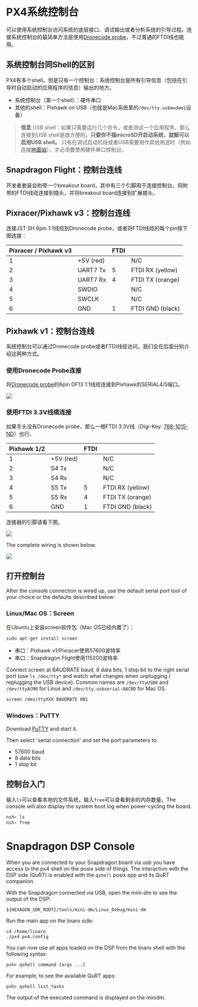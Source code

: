 # PX4系统控制台

可以使用系统控制台访问系统的底层接口、调试输出或者分析系统的引导过程。连接系统控制台的最简单方法是使用[Dronecode probe](http://nicadrone.com/index.php?id_product=65&controller=product)，不过普通的FTDI线也能用。

## 系统控制台同Shell的区别

PX4有多个shell，但是只有一个控制台：系统控制台是所有引导信息（包括在引导时自动启动的应用程序的信息）输出的地方。

  * 系统控制台（第一个shell）：硬件串口
  * 其他的shell：Pixhawk on USB（也就是Mac系统里的`/dev/tty.usbmodem1`设备）

> **信息** USB shell：如果只需要运行几个命令，或者测试一个应用程序，那么连接到USB shell是很方便的。**只要你不插microSD开启动系统，就额可以启用USB shell。** 只有在调试启动阶段或者USB需要用作其他用途时（例如连接[地面站](qgroundcontrol-intro.md)），才必须要使用硬件串口控制台。

## Snapdragon Flight：控制台连线

开发者套装会附带一个breakout board，其中有三个引脚用于连接控制台。将附带的FTDI线缆连接到插头，并将breakout board连接到扩展接头。

## Pixracer/Pixhawk v3：控制台连线

连接JST SH 6pin 1:1线缆到Dronecode probe，或者将FTDI线缆的每个pin按下图连接：

| Pixracer / Pixhawk v3  |         | FTDI    |        |
| -- | -- | -- | -- |
|1         | +5V (red)     |         | N/C    |
|2         | UART7 Tx      | 5       | FTDI RX (yellow)  |
|3         | UART7 Rx      | 4       | FTDI TX (orange)  |
|4         | SWDIO      |         | N/C   |
|5         | SWCLK      |         | N/C   |
|6         | GND     | 1       | FTDI GND (black)   |

## Pixhawk v1：控制台连线

系统控制台可以通过Dronecode probe或者FTDI线缆访问，我们会在后面分别介绍这两种方式。

### 使用Dronecode Probe连接

将[Dronecode probe](http://nicadrone.com/index.php?id_product=65&controller=product)的6pin DF13 1:1线缆连接到Pixhawk的SERIAL4/5端口。

![](images/console/dronecode_probe.jpg)

### 使用FTDI 3.3V线缆连接

如果手头没有Dronecode probe，那么一根FTDI 3.3V线（Digi-Key: [768-1015-ND](http://www.digikey.com/product-detail/en/TTL-232R-3V3/768-1015-ND/1836393)）也行。

| Pixhawk 1/2  |         | FTDI    |        |
| -- | -- | -- | -- |
|1         | +5V (red)     |         | N/C    |
|2         | S4 Tx      |         | N/C   |
|3         | S4 Rx      |         | N/C   |
|4         | S5 Tx      | 5       | FTDI RX (yellow)   |
|5         | S5 Rx      | 4       | FTDI TX (orange)   |
|6         | GND     | 1       | FTDI GND (black)   |

连接器的引脚请看下图。

![](images/console/console_connector.jpg)

The complete wiring is shown below.

![](images/console/console_debug.jpg)

## 打开控制台

After the console connection is wired up, use the default serial port tool of your choice or the defaults described below:

### Linux/Mac OS：Screen

在Ubuntu上安装screen软件包（Mac OS已经内置了）：

<div class="host-code"></div>

```bash
sudo apt-get install screen
```

  * 串口：Pixhawk v1/Pixracer使用57600波特率
  * 串口：Snapdragon Flight使用115200波特率

Connect screen at BAUDRATE baud, 8 data bits, 1 stop bit to the right serial port (use `ls /dev/tty*` and watch what changes when unplugging / replugging the USB device). Common names are `/dev/ttyUSB0` and `/dev/ttyACM0` for Linux and `/dev/tty.usbserial-ABCBD` for Mac OS.

<div class="host-code"></div>

```bash
screen /dev/ttyXXX BAUDRATE 8N1
```

### Windows：PuTTY

Download [PuTTY](http://www.chiark.greenend.org.uk/~sgtatham/putty/download.html) and start it.

Then select 'serial connection' and set the port parameters to:

  * 57600 baud
  * 8 data bits
  * 1 stop bit

## 控制台入门

输入`ls`可以查看本地的文件系统，输入`free`可以查看剩余的内存数量。The console will also display the system boot log when power-cycling the board.

```bash
nsh> ls
nsh> free
```


# Snapdragon DSP Console
When you are connected to your Snapdragon board via usb you have access to the px4 shell on the posix side of things.
The interaction with the DSP side (QuRT) is enabled with the `qshell` posix app and its QuRT companion.

With the Snapdragon connected via USB, open the mini-dm to see the output of the DSP:
```
${HEXAGON_SDK_ROOT}/tools/mini-dm/Linux_Debug/mini-dm
```

Run the main app on the linaro side:
```
cd /home/linaro
./px4 px4.config
```

You can now use all apps loaded on the DSP from the linaro shell with the following syntax:
```
pxh> qshell command [args ...]
```

For example, to see the available QuRT apps:
```
pxh> qshell list_tasks
```

The output of the executed command is displayed on the minidm.
